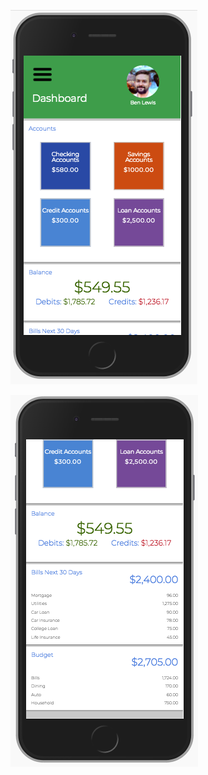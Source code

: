 [![Watch the video](https://github.com/bdlewis30/budget-app/blob/master/src/assets/dashboard.png)](https://youtu.be/FPoxfsqaZCc)

[![Watch the video](https://github.com/bdlewis30/budget-app/blob/master/src/assets/dashboard-2.png)](https://youtu.be/FPoxfsqaZCc)